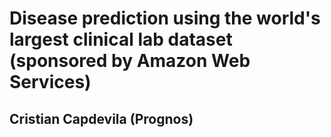 # Disease prediction using the world's largest clinical lab dataset (sponsored by Amazon Web Services)

## Cristian Capdevila (Prognos)
